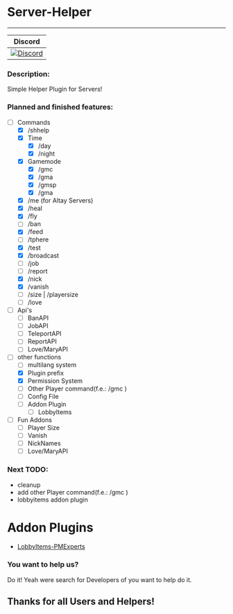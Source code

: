 # Server-Helper
---
| Discord |
| :-----: |
[![Discord](https://img.shields.io/badge/chat-on%20discord-7289da.svg)](https://discord.gg/M7aQfm) |

### Description:
Simple Helper Plugin for Servers!

### Planned and finished features:
- [ ] Commands
    - [x] /shhelp
    - [x] Time
    	- [x] /day
    	- [x] /night
    - [x] Gamemode
		- [x] /gmc
    	- [x] /gma
    	- [x] /gmsp
    	- [x] /gma
    - [x] /me (for Altay Servers)
    - [x] /heal
    - [x] /fly
    - [ ] /ban
    - [x] /feed
    - [ ] /tphere
    - [x] /test
    - [x] /broadcast
    - [ ] /job
    - [ ] /report
    - [x] /nick
    - [x] /vanish 
    - [ ] /size | /playersize
    - [ ] /love
- [ ] Api's
    - [ ] BanAPI
    - [ ] JobAPI
    - [ ] TeleportAPI
    - [ ] ReportAPI
    - [ ] Love/MaryAPI
- [ ] other functions
    - [ ] multilang system
    - [x] Plugin prefix
    - [x] Permission System
    - [ ] Other Player command(f.e.: /gmc <Player>)
    - [ ] Config File
    - [ ] Addon Plugin
        - [ ] LobbyItems
- [ ] Fun Addons
    - [ ] Player Size
    - [ ] Vanish
    - [ ] NickNames
    - [ ] Love/MaryAPI

### Next TODO:
- cleanup
- add other Player command(f.e.: /gmc <Player>)
- lobbyitems addon plugin

# Addon Plugins
- [LobbyItems-PMExperts](https://github.com/PMExpertsDE/LobbyItems-PMExperts)

### You want to help us?
Do it! Yeah were search for Developers of you want to help do it.

## Thanks for all Users and Helpers!
